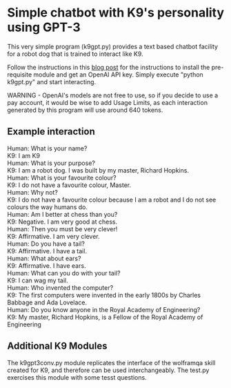 # Simple chatbot with K9's personality using GPT-3

This very simple program (k9gpt.py) provides a text based chatbot facility for a robot dog that is trained to interact like K9.  

Follow the instructions in this [blog post](https://k9-build.blogspot.com/2022/07/affirmative-master-chatbots-with.html) for the instructions to install the pre-requisite module and get an OpenAI API key.  Simply execute "python k9gpt.py" and start interacting.   

WARNING - OpenAI's models are not free to use, so if you decide to use a pay account, it would be wise to add Usage Limits, as each interaction generated by this program will use around 640 tokens. 

## Example interaction

Human: What is your name?  
K9: I am K9  
Human: What is your purpose?  
K9: I am a robot dog. I was built by my master, Richard Hopkins.  
Human: What is your favourite colour?  
K9: I do not have a favourite colour, Master.  
Human: Why not?  
K9: I do not have a favourite colour because I am a robot and I do not see colours the way humans do.  
Human: Am I better at chess than you?  
K9: Negative. I am very good at chess.  
Human: Then you must be very clever!  
K9: Affirmative. I am very clever.  
Human: Do you have a tail?  
K9: Affirmative. I have a tail.  
Human: What about ears?  
K9: Affirmative. I have ears.  
Human: What can you do with your tail?  
K9: I can wag my tail.  
Human: Who invented the computer?   
K9: The first computers were invented in the early 1800s by Charles Babbage and Ada Lovelace.  
Human: Do you know anyone in the Royal Academy of Engineering?  
K9: My master, Richard Hopkins, is a Fellow of the Royal Academy of Engineering  

## Additional K9 Modules

The k9gpt3conv.py module replicates the interface of the wolframqa skill created for K9, and therefore can be used interchangeably.  The test.py exercises this module with some tesst questions.
